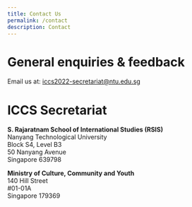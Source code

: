 ```yaml
---
title: Contact Us
permalink: /contact
description: Contact
---
```


# General enquiries & feedback
Email us at: <a href="mailto:iccs2022-secretariat@ntu.edu.sg">iccs2022-secretariat@ntu.edu.sg</a>
# ICCS Secretariat
**S. Rajaratnam School of International Studies (RSIS)**  
Nanyang Technological University  
Block S4, Level B3  
50 Nanyang Avenue  
Singapore 639798  

**Ministry of Culture, Community and Youth**  
140 Hill Street  
#01-01A  
Singapore 179369